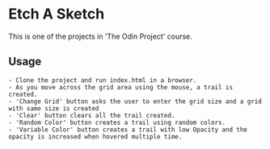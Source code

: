 # Etch A Sketch

This is one of the projects in 'The Odin Project' course.

## Usage

    - Clone the project and run index.html in a browser.
    - As you move across the grid area using the mouse, a trail is created.
    - 'Change Grid' button asks the user to enter the grid size and a grid with same size is created
    - 'Clear' button clears all the trail created.
    - 'Random Color' button creates a trail using random colors.
    - 'Variable Color' button creates a trail with low Opacity and the opacity is increased when hovered multiple time.

